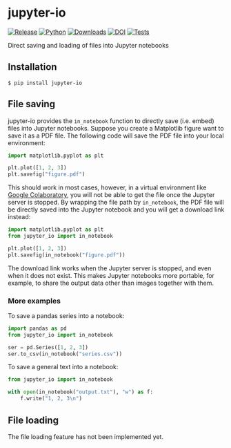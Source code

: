 # jupyter-io

[![Release](https://img.shields.io/pypi/v/jupyter-io?label=Release&color=cornflowerblue&style=flat-square)](https://pypi.org/project/jupyter-io/)
[![Python](https://img.shields.io/pypi/pyversions/jupyter-io?label=Python&color=cornflowerblue&style=flat-square)](https://pypi.org/project/jupyter-io/)
[![Downloads](https://img.shields.io/pypi/dm/jupyter-io?label=Downloads&color=cornflowerblue&style=flat-square)](https://pepy.tech/project/jupyter-io)
[![DOI](https://img.shields.io/badge/DOI-10.5281/zenodo.14379974-cornflowerblue?style=flat-square)](https://doi.org/10.5281/zenodo.14379974)
[![Tests](https://img.shields.io/github/actions/workflow/status/astropenguin/jupyter-io/tests.yaml?label=Tests&style=flat-square)](https://github.com/astropenguin/jupyter-io/actions)

Direct saving and loading of files into Jupyter notebooks

## Installation

```shell
$ pip install jupyter-io
```

## File saving

jupyter-io provides the `in_notebook` function to directly save (i.e. embed) files into Jupyter notebooks.
Suppose you create a Matplotlib figure want to save it as a PDF file.
The following code will save the PDF file into your local environment:
```python
import matplotlib.pyplot as plt

plt.plot([1, 2, 3])
plt.savefig("figure.pdf")
```
This should work in most cases, however, in a virtual environment like [Google Colaboratory](https://colab.research.google.com/), you will not be able to get the file once the Jupyter server is stopped.
By wrapping the file path by `in_notebook`, the PDF file will be directly saved into the Jupyter notebook and you will get a download link instead:
```python
import matplotlib.pyplot as plt
from jupyter_io import in_notebook

plt.plot([1, 2, 3])
plt.savefig(in_notebook("figure.pdf"))
```
The download link works when the Jupyter server is stopped, and even when it does not exist.
This makes Jupyter notebooks more portable, for example, to share the output data other than images together with them.

### More examples

To save a pandas series into a notebook:

```python
import pandas as pd
from jupyter_io import in_notebook

ser = pd.Series([1, 2, 3])
ser.to_csv(in_notebook("series.csv"))
```

To save a general text into a notebook:

```python
from jupyter_io import in_notebook

with open(in_notebook("output.txt"), "w") as f:
    f.write("1, 2, 3\n")
```

## File loading

The file loading feature has not been implemented yet.
